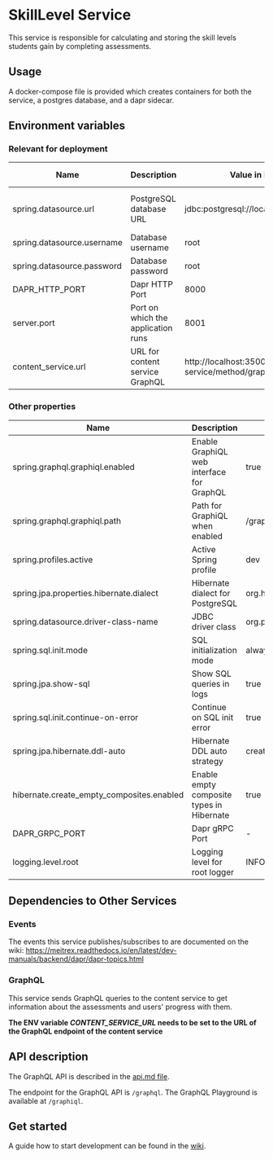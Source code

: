 # SkillLevel Service

This service is responsible for calculating and storing the skill levels students gain by completing assessments.

## Usage

A docker-compose file is provided which creates containers for both the service, a postgres database, and a dapr
sidecar.
## Environment variables

### Relevant for deployment

| Name                       | Description                        | Value in Dev Environment                                         | Value in Prod Environment                                                  |
|----------------------------|------------------------------------|------------------------------------------------------------------|----------------------------------------------------------------------------|
| spring.datasource.url      | PostgreSQL database URL            | jdbc:postgresql://localhost:8032/skilllevel_service              | jdbc:postgresql://skilllevel-service-db-postgresql:5432/skilllevel-service |
| spring.datasource.username | Database username                  | root                                                             | gits                                                                       |
| spring.datasource.password | Database password                  | root                                                             | *secret*                                                                   |
| DAPR_HTTP_PORT             | Dapr HTTP Port                     | 8000                                                             | 3500                                                                       |
| server.port                | Port on which the application runs | 8001                                                             | 8001                                                                       |
| content_service.url        | URL for content service GraphQL    | http://localhost:3500/v1.0/invoke/content-service/method/graphql | http://app-content:4001/graphql                                            |
### Other properties
| Name                                      | Description                               | Value in Dev Environment                                       | Value in Prod Environment               |
|-------------------------------------------|-------------------------------------------|----------------------------------------------------------------|-----------------------------------------|
| spring.graphql.graphiql.enabled           | Enable GraphiQL web interface for GraphQL | true                                                           | true                                    |
| spring.graphql.graphiql.path              | Path for GraphiQL when enabled            | /graphiql                                                      | /graphiql                               |
| spring.profiles.active                    | Active Spring profile                     | dev                                                            | prod                                    |
| spring.jpa.properties.hibernate.dialect   | Hibernate dialect for PostgreSQL          | org.hibernate.dialect.PostgreSQLDialect                        | org.hibernate.dialect.PostgreSQLDialect |
| spring.datasource.driver-class-name       | JDBC driver class                         | org.postgresql.Driver                                          | org.postgresql.Driver                   |
| spring.sql.init.mode                      | SQL initialization mode                   | always                                                         | always                                  |
| spring.jpa.show-sql                       | Show SQL queries in logs                  | true                                                           | false                                   |
| spring.sql.init.continue-on-error         | Continue on SQL init error                | true                                                           | true                                    |
| spring.jpa.hibernate.ddl-auto             | Hibernate DDL auto strategy               | create                                                         | update                                  |
| hibernate.create_empty_composites.enabled | Enable empty composite types in Hibernate | true                                                           | true                                    |
| DAPR_GRPC_PORT                            | Dapr gRPC Port                            | -                                                              | 50001                                   |
| logging.level.root                        | Logging level for root logger             | INFO                                                           | -                                       |


## Dependencies to Other Services
### Events
The events this service publishes/subscribes to are documented on the wiki:
https://meitrex.readthedocs.io/en/latest/dev-manuals/backend/dapr/dapr-topics.html

### GraphQL
This service sends GraphQL queries to the content service to get information about the assessments and users' progress
with them.

**The ENV variable *CONTENT_SERVICE_URL* needs to be set to the URL of the GraphQL endpoint of the content service**

## API description

The GraphQL API is described in the [api.md file](api.md).

The endpoint for the GraphQL API is `/graphql`. The GraphQL Playground is available at `/graphiql`.

## Get started

A guide how to start development can be
found in the [wiki](https://meitrex.readthedocs.io/en/latest/dev-manuals/backend/get-started.html).

